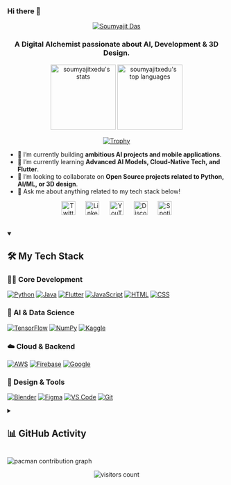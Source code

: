 ### Hi there 👋

<p align="center">
  <a href="https://git.io/typing-svg"><img src="https://readme-typing-svg.herokuapp.com?font=Fira+Code&size=30&pause=1000&color=58A6FF¢er=true&vCenter=true&width=435&lines=I'm+Soumyajit+Das" alt="Soumyajit Das" /></a>
</p>
<h3 align="center">A Digital Alchemist passionate about AI, Development & 3D Design.</h3>

<p align="center">
  <a href="https://github.com/soumyajitxedu"><img height='150px' src="https://github-readme-stats.vercel.app/api?username=soumyajitxedu&show_icons=true&theme=dracula&include_all_commits=true&count_private=true&hide_border=true" alt="soumyajitxedu's stats" /></a>
  <a href="https://github.com/soumyajitxedu"><img height='150px' src="https://github-readme-stats.vercel.app/api/top-langs/?username=soumyajitxedu&layout=compact&theme=dracula&hide_border=true&langs_count=8" alt="soumyajitxedu's top languages" /></a>
</p>

<p align="center">
  <a href="https://github.com/soumyajitxedu">
    <img src="https://github-profile-trophy.vercel.app/?username=soumyajitxedu&theme=dracula&no-frame=false&no-bg=true&margin-w=4" alt="Trophy"/>
  </a>
</p>

- 🔭 I’m currently building **ambitious AI projects and mobile applications**.
- 🌱 I’m currently learning **Advanced AI Models, Cloud-Native Tech, and Flutter**.
- 👯 I’m looking to collaborate on **Open Source projects related to Python, AI/ML, or 3D design**.
- 💬 Ask me about anything related to my tech stack below!

<!-- Social icons section -->
<p align="center">
  <!-- IMPORTANT: Please replace the '#' with your actual links! -->
  <a href="[YOUR_TWITTER_LINK]"><img width="32px" alt="Twitter" title="Twitter" src="https://i.imgur.com/OXZM1L6.png"/></a>
      
  <a href="[YOUR_LINKEDIN_LINK]"><img width="32px" alt="LinkedIn" title="LinkedIn" src="https://i.imgur.com/p_3B2iN.png"/></a>
      
  <a href="[YOUR_YOUTUBE_LINK]"><img width="32px" alt="YouTube" title="YouTube" src="https://i.imgur.com/V9LXM9V.png"/></a>
      
  <a href="[YOUR_DISCORD_LINK]"><img width="32px" src="https://i.imgur.com/OViZO8J.png" alt="Discord" title="Discord"/></a>
      
  <a href="https://open.spotify.com/user/31uztkdmvjuuodwq6rxmde7lmahu"><img width="32px" alt="Spotify" title="My Spotify" src="https://i.imgur.com/OD51l9J.png"/></a>
</p>

<br/>

<details open> 
  <summary><h2>🛠️ My Tech Stack</h2></summary>
  
  <h3>👨‍💻 Core Development</h3>
  <p>
      <a href="#"><img alt="Python" src="https://img.shields.io/badge/Python-14354C.svg?logo=python&logoColor=white"></a>
      <a href="#"><img alt="Java" src="https://custom-icon-badges.demolab.com/badge/Java-007396.svg?logo=java&logoColor=white"></a>
      <a href="#"><img alt="Flutter" src="https://img.shields.io/badge/Flutter-02569B.svg?logo=flutter&logoColor=white"></a>
      <a href="#"><img alt="JavaScript" src="https://img.shields.io/badge/JavaScript-F7DF1E.svg?logo=javascript&logoColor=black"></a>
      <a href="#"><img alt="HTML" src="https://img.shields.io/badge/HTML-E34F26.svg?logo=html5&logoColor=white"></a>
      <a href="#"><img alt="CSS" src="https://img.shields.io/badge/CSS-1572B6.svg?logo=css3&logoColor=white"></a>
  </p>

  <h3>🤖 AI & Data Science</h3>
  <p>
      <a href="#"><img alt="TensorFlow" src="https://img.shields.io/badge/TensorFlow-FF6F00.svg?logo=TensorFlow&logoColor=white"></a>
      <a href="#"><img alt="NumPy" src="https://img.shields.io/badge/Numpy-013243.svg?logo=numpy&logoColor=white"></a>
      <a href="#"><img alt="Kaggle" src="https://img.shields.io/badge/Kaggle-20BEFF.svg?logo=kaggle&logoColor=white"></a>
  </p>
  
  <h3>☁️ Cloud & Backend</h3>
  <p>
      <a href="#"><img alt="AWS" src="https://img.shields.io/badge/AWS-232F3E.svg?logo=amazon-aws&logoColor=white"></a>
      <a href="#"><img alt="Firebase" src="https://img.shields.io/badge/Firebase-FFCA28.svg?logo=firebase&logoColor=black"></a>
      <a href="#"><img alt="Google" src="https://img.shields.io/badge/Google-4285F4.svg?logo=google&logoColor=white"></a>
  </p>

  <h3>🎨 Design & Tools</h3>
  <p>
      <a href="#"><img alt="Blender" src="https://img.shields.io/badge/Blender-F5792A.svg?logo=blender&logoColor=white"></a>
      <a href="#"><img alt="Figma" src="https://img.shields.io/badge/Figma-F24E1E.svg?logo=figma&logoColor=white"></a>
      <a href="#"><img alt="VS Code" src="https://img.shields.io/badge/Visual%20Studio%20Code-0078d7.svg?logo=visual-studio-code&logoColor=white"></a>
      <a href="#"><img alt="Git" src="https://img.shields.io/badge/Git-F05033.svg?logo=git&logoColor=white"></a>
  </p>
</details>

<details> 
  <summary><h2>📊 GitHub Activity</h2></summary>
  
  <p align="center">
    <!-- GitHub Streak -->
    <a href="https://git.io/streak-stats">
      <img title="🔥 Streak Stats" alt="Soumyajit's streak" src="https://streak-stats.demolab.com/?user=soumyajitxedu&theme=dracula&hide_border=true"/>
    </a>
  </p>

  <!-- Activity Graph -->
  <a href="#"><img alt="Soumyajit's Activity Graph" src="https://github-readme-activity-graph.vercel.app/graph/?username=soumyajitxedu&bg_color=1F222E&color=F8D866&line=F85D7F&point=FFFFFF&hide_border=true" /></a>
</details>

<br/>

<!-- PACMAN Contribution Graph -->
<picture align="center">
  <source media="(prefers-color-scheme: dark)" srcset="https://raw.githubusercontent.com/soumyajitxedu/soumyajitxedu/output/pacman-contribution-graph-dark.svg">
  <source media="(prefers-color-scheme: light)" srcset="https://raw.githubusercontent.com/soumyajitxedu/soumyajitxedu/output/pacman-contribution-graph.svg">
  <img alt="pacman contribution graph" src="https://raw.githubusercontent.com/soumyajitxedu/soumyajitxedu/output/pacman-contribution-graph.svg">
</picture>

<p align="center">
  <img src="https://gist.github.com/soumyajitxedu/2972990664d8502281a95a86566060c5/raw/profile-visitors-counter.svg" alt="visitors count" />
</p>
